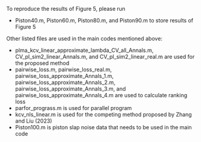 To reproduce the results of Figure 5, please run

- Piston40.m, Piston60.m, Piston80.m, and Piston90.m to store results of Figure 5

Other listed files are used in the main codes mentioned above:

- plma_kcv_linear_approximate_lambda_CV_all_Annals.m, CV_pl_sim2_linear_Annals.m, and CV_pl_sim2_linear_real.m are used for the proposed method
- pairwise_loss.m, pairwise_loss_real.m, pairwise_loss_approximate_Annals_1.m, pairwise_loss_approximate_Annals_2.m, pairwise_loss_approximate_Annals_3.m, and pairwise_loss_approximate_Annals_4.m are used to calculate ranking loss
- parfor_prograss.m is used for parallel program
- kcv_nls_linear.m is used for the competing method proposed by Zhang and Liu (2023)
- Piston100.m is piston slap noise data that needs to be used in the main code
